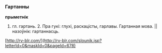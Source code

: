 ### Гартанны
**прыметнік**

1. гл. гартань. 2. Пра гукі: глухі, раскацісты, гарлавы. Гартанная мова. || назоўнік: гартаннасць.

<a rel="author">[http://rv-blr.com/](http://rv-blr.com/slounik.jsp?letterId=0&maskId=0&pageId=678)</a>

